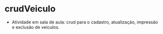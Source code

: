 # crudVeiculo
- Atividade em sala de aula: crud para o cadastro, atualização, impressão e exclusão de veículos.
